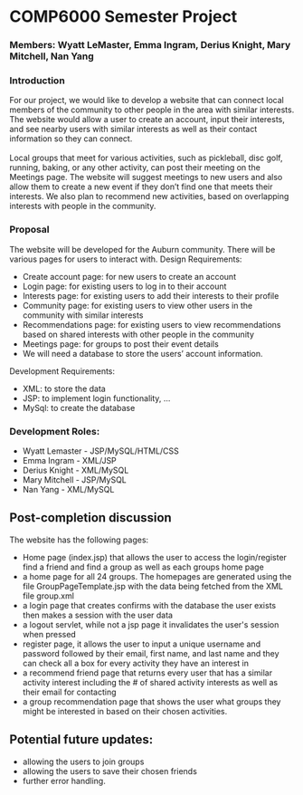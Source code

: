 # COMP6000 Semester Project
### Members: Wyatt LeMaster, Emma Ingram, Derius Knight,  Mary Mitchell, Nan Yang

### Introduction
For our project, we would like to develop a website that can connect local members of the community to other people in the area with similar interests. The website would allow a user to create an account, input their interests, and see nearby users with similar interests as well as their contact information so they can connect.<br><br>
Local groups that meet for various activities, such as pickleball, disc golf, running, baking, or any other activity, can post their meeting on the Meetings page. The website will suggest meetings to new users and also allow them to create a new event if they don’t find one that meets their interests. We also plan to recommend new activities, based on overlapping interests with people in the community.


### Proposal
The website will be developed for the Auburn community. There will be various pages for users to interact with.
Design Requirements:
* Create account page: for new users to create an account
* Login page: for existing users to log in to their account
* Interests page: for existing users to add their interests to their profile
* Community page: for existing users to view other users in the community with similar interests
* Recommendations page: for existing users to view recommendations based on shared interests with other people in the community
* Meetings page: for groups to post their event details
* We will need a database to store the users’ account information.

Development Requirements:
* XML: to store the data
* JSP: to implement login functionality, …
* MySql: to create the database


### Development Roles:
* Wyatt Lemaster - JSP/MySQL/HTML/CSS
* Emma Ingram - XML/JSP
* Derius Knight - XML/MySQL
* Mary Mitchell - JSP/MySQL
* Nan Yang - XML/MySQL

## Post-completion discussion 
The website has the following pages:
* Home page (index.jsp) that allows the user to access the login/register find a friend and find a group as well as each groups home page
* a home page for all 24 groups. The homepages are generated using the file GroupPageTemplate.jsp with the data being fetched from the XML file group.xml
* a login page that creates confirms with the database the user exists then makes a session with the user data
* a logout servlet, while not a jsp page it invalidates the user's session when pressed
* register page, it allows the user to input a unique username and password followed by their email, first name, and last name and they can check all a box for every activity they have an interest in
* a recommend friend page that returns every user that has a similar activity interest including the # of shared activity interests as well as their email for contacting
*  a group recommendation page that shows the user what groups they might be interested in based on their chosen activities. 

## Potential future updates:
* allowing the users to join groups 
* allowing the users to save their chosen friends
* further error handling.
